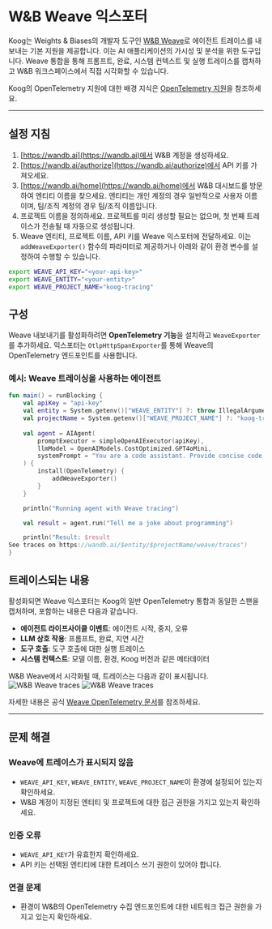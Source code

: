 # W&B Weave 익스포터

Koog는 Weights & Biases의 개발자 도구인 [W&B Weave](https://wandb.ai/site/weave/)로 에이전트 트레이스를 내보내는 기본 지원을 제공합니다. 이는 AI 애플리케이션의 가시성 및 분석을 위한 도구입니다. Weave 통합을 통해 프롬프트, 완료, 시스템 컨텍스트 및 실행 트레이스를 캡처하고 W&B 워크스페이스에서 직접 시각화할 수 있습니다.

Koog의 OpenTelemetry 지원에 대한 배경 지식은 [OpenTelemetry 지원](https://docs.koog.ai/opentelemetry-support/)을 참조하세요.

---

## 설정 지침

1.  [https://wandb.ai](https://wandb.ai)에서 W&B 계정을 생성하세요.
2.  [https://wandb.ai/authorize](https://wandb.ai/authorize)에서 API 키를 가져오세요.
3.  [https://wandb.ai/home](https://wandb.ai/home)에서 W&B 대시보드를 방문하여 엔티티 이름을 찾으세요. 엔티티는 개인 계정의 경우 일반적으로 사용자 이름이며, 팀/조직 계정의 경우 팀/조직 이름입니다.
4.  프로젝트 이름을 정의하세요. 프로젝트를 미리 생성할 필요는 없으며, 첫 번째 트레이스가 전송될 때 자동으로 생성됩니다.
5.  Weave 엔티티, 프로젝트 이름, API 키를 Weave 익스포터에 전달하세요. 이는 `addWeaveExporter()` 함수의 파라미터로 제공하거나 아래와 같이 환경 변수를 설정하여 수행할 수 있습니다.

```bash
export WEAVE_API_KEY="<your-api-key>"
export WEAVE_ENTITY="<your-entity>"
export WEAVE_PROJECT_NAME="koog-tracing"
```

## 구성

Weave 내보내기를 활성화하려면 **OpenTelemetry 기능**을 설치하고 `WeaveExporter`를 추가하세요. 익스포터는 `OtlpHttpSpanExporter`를 통해 Weave의 OpenTelemetry 엔드포인트를 사용합니다.

### 예시: Weave 트레이싱을 사용하는 에이전트

<!--- INCLUDE
import ai.koog.agents.core.agent.AIAgent
import ai.koog.agents.features.opentelemetry.feature.OpenTelemetry
import ai.koog.agents.features.opentelemetry.integration.weave.addWeaveExporter
import ai.koog.prompt.executor.clients.openai.OpenAIModels
import ai.koog.prompt.executor.llms.all.simpleOpenAIExecutor
import kotlinx.coroutines.runBlocking
-->
```kotlin
fun main() = runBlocking {
    val apiKey = "api-key"
    val entity = System.getenv()["WEAVE_ENTITY"] ?: throw IllegalArgumentException("WEAVE_ENTITY is not set")
    val projectName = System.getenv()["WEAVE_PROJECT_NAME"] ?: "koog-tracing"
    
    val agent = AIAgent(
        promptExecutor = simpleOpenAIExecutor(apiKey),
        llmModel = OpenAIModels.CostOptimized.GPT4oMini,
        systemPrompt = "You are a code assistant. Provide concise code examples."
    ) {
        install(OpenTelemetry) {
            addWeaveExporter()
        }
    }

    println("Running agent with Weave tracing")

    val result = agent.run("Tell me a joke about programming")

    println("Result: $result
See traces on https://wandb.ai/$entity/$projectName/weave/traces")
}
```
<!--- KNIT example-weave-exporter-01.kt -->

## 트레이스되는 내용

활성화되면 Weave 익스포터는 Koog의 일반 OpenTelemetry 통합과 동일한 스팬을 캡처하며, 포함하는 내용은 다음과 같습니다.

-   **에이전트 라이프사이클 이벤트**: 에이전트 시작, 중지, 오류
-   **LLM 상호 작용**: 프롬프트, 완료, 지연 시간
-   **도구 호출**: 도구 호출에 대한 실행 트레이스
-   **시스템 컨텍스트**: 모델 이름, 환경, Koog 버전과 같은 메타데이터

W&B Weave에서 시각화될 때, 트레이스는 다음과 같이 표시됩니다.
![W&B Weave traces](img/opentelemetry-weave-exporter-light.png#only-light)
![W&B Weave traces](img/opentelemetry-weave-exporter-dark.png#only-dark)

자세한 내용은 공식 [Weave OpenTelemetry 문서](https://weave-docs.wandb.ai/guides/tracking/otel/)를 참조하세요.

---

## 문제 해결

### Weave에 트레이스가 표시되지 않음
-   `WEAVE_API_KEY`, `WEAVE_ENTITY`, `WEAVE_PROJECT_NAME`이 환경에 설정되어 있는지 확인하세요.
-   W&B 계정이 지정된 엔티티 및 프로젝트에 대한 접근 권한을 가지고 있는지 확인하세요.

### 인증 오류
-   `WEAVE_API_KEY`가 유효한지 확인하세요.
-   API 키는 선택된 엔티티에 대한 트레이스 쓰기 권한이 있어야 합니다.

### 연결 문제
-   환경이 W&B의 OpenTelemetry 수집 엔드포인트에 대한 네트워크 접근 권한을 가지고 있는지 확인하세요.